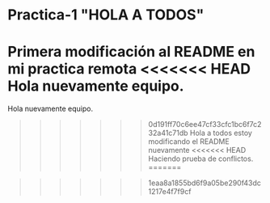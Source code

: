 # Practica-1 "HOLA A TODOS"
Primera modificación al README en mi practica remota 
<<<<<<< HEAD
Hola nuevamente equipo.
=======
Hola nuevamente equipo.
>>>>>>> 0d191ff70c6ee47cf33cfc1bc6f7c232a41c71db
Hola a todos estoy modificando el README nuevamente
<<<<<<< HEAD
Haciendo prueba de conflictos.
=======

>>>>>>> 1eaa8a1855bd6f9a05be290f43dc1217e4f7f9cf
